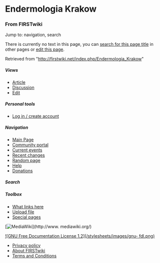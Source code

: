 

# Endermologia Krakow

### From FIRSTwiki

Jump to: navigation, search

There is currently no text in this page, you can [search for this page
title](/index.php/Special:Search/Endermologia_Krakow
"Special:Search/Endermologia Krakow" ) in other pages or [edit this
page](http://firstwiki.net/index.php?title=Endermologia_Krakow&action=edit
"http://firstwiki.net/index.php?title=Endermologia_Krakow&action=edit" ).

Retrieved from "<http://firstwiki.net/index.php/Endermologia_Krakow>"

##### Views

  * [Article](/index.php?title=Endermologia_Krakow&action=edit)
  * [Discussion](/index.php?title=Talk:Endermologia_Krakow&action=edit)
  * [Edit](/index.php?title=Endermologia_Krakow&action=edit)

##### Personal tools

  * [Log in / create account](/index.php?title=Special:Userlogin&returnto=Endermologia_Krakow)

[](/index.php/Main_Page "Main Page" )

##### Navigation

  * [Main Page](/index.php/Main_Page)
  * [Community portal](/index.php/FIRSTwiki:Community_portal)
  * [Current events](/index.php/Current_events)
  * [Recent changes](/index.php/Special:Recentchanges)
  * [Random page](/index.php/Special:Random)
  * [Help](/index.php/FIRSTwiki:Help)
  * [Donations](/index.php/FIRSTwiki:Site_support)

##### Search



##### Toolbox

  * [What links here](/index.php/Special:Whatlinkshere/Endermologia_Krakow)
  * [Upload file](/index.php/Special:Upload)
  * [Special pages](/index.php/Special:Specialpages)

[![MediaWiki](/skins/common/images/poweredby_mediawiki_88x31.png)](http://www.
mediawiki.org/)

[![GNU Free Documentation License 1.2](/stylesheets/images/gnu-
fdl.png)](http://www.gnu.org/copyleft/fdl.html)

  * [Privacy policy](/index.php/FIRSTwiki:Privacy_policy "FIRSTwiki:Privacy policy" )
  * [About FIRSTwiki](/index.php/FIRSTwiki:About "FIRSTwiki:About" )
  * [Terms and Conditions](/index.php/FIRSTwiki:Terms_and_conditions "FIRSTwiki:Terms and conditions" )

